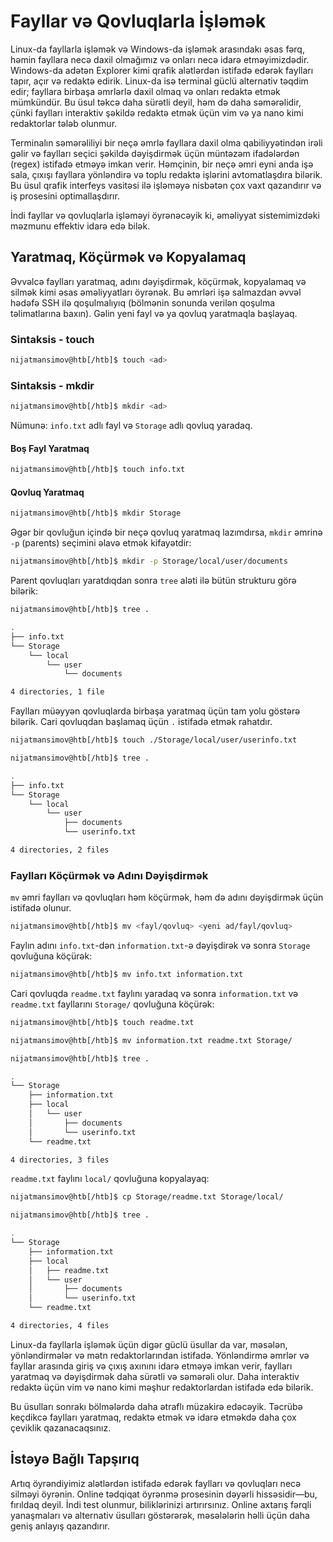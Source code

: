 # Fayllar və Qovluqlarla İşləmək

Linux-da fayllarla işləmək və Windows-da işləmək arasındakı əsas fərq, həmin fayllara necə daxil olmağımız və onları necə idarə etməyimizdədir. Windows-da adətən Explorer kimi qrafik alətlərdən istifadə edərək faylları tapır, açır və redaktə edirik. Linux-da isə terminal güclü alternativ təqdim edir; fayllara birbaşa əmrlərlə daxil olmaq və onları redaktə etmək mümkündür. Bu üsul təkcə daha sürətli deyil, həm də daha səmərəlidir, çünki faylları interaktiv şəkildə redaktə etmək üçün vim və ya nano kimi redaktorlar tələb olunmur.

Terminalın səmərəliliyi bir neçə əmrlə fayllara daxil olma qabiliyyətindən irəli gəlir və faylları seçici şəkildə dəyişdirmək üçün müntəzəm ifadələrdən (regex) istifadə etməyə imkan verir. Həmçinin, bir neçə əmri eyni anda işə sala, çıxışı fayllara yönləndirə və toplu redaktə işlərini avtomatlaşdıra bilərik. Bu üsul qrafik interfeys vasitəsi ilə işləməyə nisbətən çox vaxt qazandırır və iş prosesini optimallaşdırır.

İndi fayllar və qovluqlarla işləməyi öyrənəcəyik ki, əməliyyat sistemimizdəki məzmunu effektiv idarə edə bilək.

## Yaratmaq, Köçürmək və Kopyalamaq

Əvvəlcə faylları yaratmaq, adını dəyişdirmək, köçürmək, kopyalamaq və silmək kimi əsas əməliyyatları öyrənək. Bu əmrləri işə salmazdan əvvəl hədəfə SSH ilə qoşulmalıyıq (bölmənin sonunda verilən qoşulma təlimatlarına baxın). Gəlin yeni fayl və ya qovluq yaratmaqla başlayaq.

### Sintaksis - touch

```bash
nijatmansimov@htb[/htb]$ touch <ad>
```

### Sintaksis - mkdir

```bash
nijatmansimov@htb[/htb]$ mkdir <ad>
```

Nümunə: `info.txt` adlı fayl və `Storage` adlı qovluq yaradaq.

#### Boş Fayl Yaratmaq

```bash
nijatmansimov@htb[/htb]$ touch info.txt
```

#### Qovluq Yaratmaq

```bash
nijatmansimov@htb[/htb]$ mkdir Storage
```

Əgər bir qovluğun içində bir neçə qovluq yaratmaq lazımdırsa, `mkdir` əmrinə `-p` (parents) seçimini əlavə etmək kifayətdir:

```bash
nijatmansimov@htb[/htb]$ mkdir -p Storage/local/user/documents
```

Parent qovluqları yaratdıqdan sonra `tree` aləti ilə bütün strukturu görə bilərik:

```bash
nijatmansimov@htb[/htb]$ tree .

.
├── info.txt
└── Storage
    └── local
        └── user
            └── documents

4 directories, 1 file
```

Faylları müəyyən qovluqlarda birbaşa yaratmaq üçün tam yolu göstərə bilərik. Cari qovluqdan başlamaq üçün `.` istifadə etmək rahatdır.

```bash
nijatmansimov@htb[/htb]$ touch ./Storage/local/user/userinfo.txt
```

```bash
nijatmansimov@htb[/htb]$ tree .

.
├── info.txt
└── Storage
    └── local
        └── user
            ├── documents
            └── userinfo.txt

4 directories, 2 files
```

### Faylları Köçürmək və Adını Dəyişdirmək

`mv` əmri faylları və qovluqları həm köçürmək, həm də adını dəyişdirmək üçün istifadə olunur.

```bash
nijatmansimov@htb[/htb]$ mv <fayl/qovluq> <yeni ad/fayl/qovluq>
```

Faylın adını `info.txt`-dən `information.txt`-ə dəyişdirək və sonra `Storage` qovluğuna köçürək:

```bash
nijatmansimov@htb[/htb]$ mv info.txt information.txt
```

Cari qovluqda `readme.txt` faylını yaradaq və sonra `information.txt` və `readme.txt` fayllarını `Storage/` qovluğuna köçürək:

```bash
nijatmansimov@htb[/htb]$ touch readme.txt
```

```bash
nijatmansimov@htb[/htb]$ mv information.txt readme.txt Storage/
```

```bash
nijatmansimov@htb[/htb]$ tree .

.
└── Storage
    ├── information.txt
    ├── local
    │   └── user
    │       ├── documents
    │       └── userinfo.txt
    └── readme.txt

4 directories, 3 files
```

`readme.txt` faylını `local/` qovluğuna kopyalayaq:

```bash
nijatmansimov@htb[/htb]$ cp Storage/readme.txt Storage/local/
```

```bash
nijatmansimov@htb[/htb]$ tree .

.
└── Storage
    ├── information.txt
    ├── local
    │   ├── readme.txt
    │   └── user
    │       ├── documents
    │       └── userinfo.txt
    └── readme.txt

4 directories, 4 files
```

Linux-da fayllarla işləmək üçün digər güclü üsullar da var, məsələn, yönləndirmələr və mətn redaktorlarından istifadə. Yönləndirmə əmrlər və fayllar arasında giriş və çıxış axınını idarə etməyə imkan verir, faylları yaratmaq və dəyişdirmək daha sürətli və səmərəli olur. Daha interaktiv redaktə üçün vim və nano kimi məşhur redaktorlardan istifadə edə bilərik.

Bu üsulları sonrakı bölmələrdə daha ətraflı müzakirə edəcəyik. Təcrübə keçdikcə faylları yaratmaq, redaktə etmək və idarə etməkdə daha çox çeviklik qazanacaqsınız.

## İstəyə Bağlı Tapşırıq

Artıq öyrəndiyimiz alətlərdən istifadə edərək faylları və qovluqları necə silməyi öyrənin. Online tədqiqat öyrənmə prosesinin dəyərli hissəsidir—bu, fırıldaq deyil. İndi test olunmur, biliklərinizi artırırsınız. Online axtarış fərqli yanaşmaları və alternativ üsulları göstərərək, məsələlərin həlli üçün daha geniş anlayış qazandırır.
